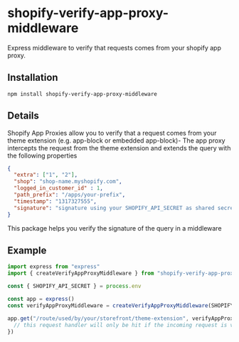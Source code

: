# shopify-verify-app-proxy-middleware
Express middleware to verify that requests comes from your shopify app proxy.

## Installation
```
npm install shopify-verify-app-proxy-middleware
```

## Details
Shopify App Proxies allow you to verify that a request comes from your theme extension (e.g. app-block or embedded app-block)-
The app proxy intercepts the request from the theme extension and extends the query with the following properties
```json
{
  "extra": ["1", "2"],
  "shop": "shop-name.myshopify.com",
  "logged_in_customer_id" : 1,
  "path_prefix": "/apps/your-prefix",
  "timestamp": "1317327555",
  "signature": "signature using your SHOPIFY_API_SECRET as shared secret",
}
```
This package helps you verify the signature of the query in a middleware

## Example
``` ts
import express from "express"
import { createVerifyAppProxyMiddleware } from "shopify-verify-app-proxy-middleware"

const { SHOPIFY_API_SECRET } = process.env

const app = express()
const verifyAppProxyMiddleware = createVerifyAppProxyMiddleware(SHOPIFY_API_SECRET)

app.get("/route/used/by/your/storefront/theme-extension", verifyAppProxyMiddleware, async (req, res) => {
  // this request handler will only be hit if the incoming request is verified
})
```